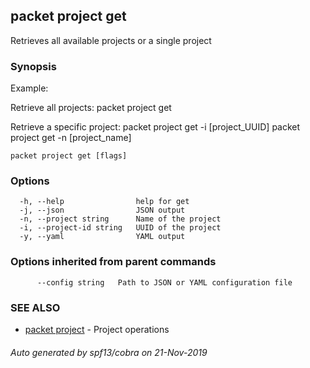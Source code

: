 ## packet project get

Retrieves all available projects or a single project

### Synopsis

Example:

Retrieve all projects:
packet project get
  
Retrieve a specific project:
packet project get -i [project_UUID]
packet project get -n [project_name]
	

```
packet project get [flags]
```

### Options

```
  -h, --help                help for get
  -j, --json                JSON output
  -n, --project string      Name of the project
  -i, --project-id string   UUID of the project
  -y, --yaml                YAML output
```

### Options inherited from parent commands

```
      --config string   Path to JSON or YAML configuration file
```

### SEE ALSO

* [packet project](packet_project.md)	 - Project operations

###### Auto generated by spf13/cobra on 21-Nov-2019
